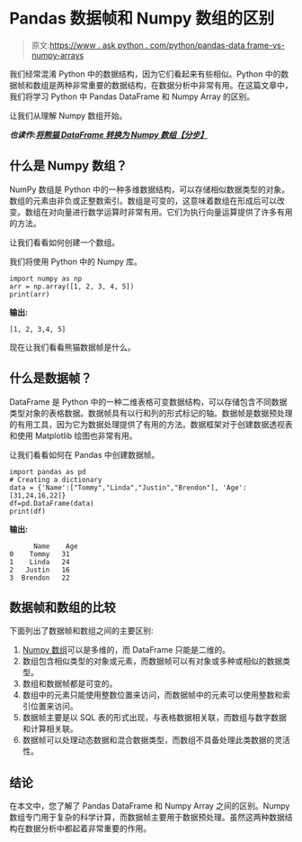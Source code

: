 # Pandas 数据帧和 Numpy 数组的区别

> 原文:[https://www . ask python . com/python/pandas-data frame-vs-numpy-arrays](https://www.askpython.com/python/pandas-dataframe-vs-numpy-arrays)

我们经常混淆 Python 中的数据结构，因为它们看起来有些相似。Python 中的数据帧和数组是两种非常重要的数据结构，在数据分析中非常有用。在这篇文章中，我们将学习 Python 中 Pandas DataFrame 和 Numpy Array 的区别。

让我们从理解 Numpy 数组开始。

***也读作:[将熊猫 DataFrame 转换为 Numpy 数组【分步】](https://www.askpython.com/python-modules/numpy/pandas-dataframe-to-numpy-array)***

## 什么是 Numpy 数组？

NumPy 数组是 Python 中的一种多维数据结构，可以存储相似数据类型的对象。数组的元素由非负或正整数索引。数组是可变的，这意味着数组在形成后可以改变。数组在对向量进行数学运算时非常有用。它们为执行向量运算提供了许多有用的方法。

让我们看看如何创建一个数组。

我们将使用 Python 中的 Numpy 库。

```
import numpy as np
arr = np.array([1, 2, 3, 4, 5])
print(arr)

```

**输出:**

```
[1, 2, 3,4, 5]

```

现在让我们看看熊猫数据帧是什么。

## 什么是数据帧？

DataFrame 是 Python 中的一种二维表格可变数据结构，可以存储包含不同数据类型对象的表格数据。数据帧具有以行和列的形式标记的轴。数据帧是数据预处理的有用工具，因为它为数据处理提供了有用的方法。数据框架对于创建数据透视表和使用 Matplotlib 绘图也非常有用。

让我们看看如何在 Pandas 中创建数据帧。

```
import pandas as pd
# Creating a dictionary
data = {'Name':["Tommy","Linda","Justin","Brendon"], 'Age':[31,24,16,22]}
df=pd.DataFrame(data)
print(df)

```

**输出:**

```
      Name    Age
0    Tommy   31
1    Linda   24
2   Justin   16
3  Brendon   22

```

## 数据帧和数组的比较

下面列出了数据帧和数组之间的主要区别:

1.  [Numpy 数组](https://www.askpython.com/python-modules/numpy/python-numpy-arrays)可以是多维的，而 DataFrame 只能是二维的。
2.  数组包含相似类型的对象或元素，而数据帧可以有对象或多种或相似的数据类型。
3.  数组和数据帧都是可变的。
4.  数组中的元素只能使用整数位置来访问，而数据帧中的元素可以使用整数和索引位置来访问。
5.  数据帧主要是以 SQL 表的形式出现，与表格数据相关联，而数组与数字数据和计算相关联。
6.  数据帧可以处理动态数据和混合数据类型，而数组不具备处理此类数据的灵活性。

## 结论

在本文中，您了解了 Pandas DataFrame 和 Numpy Array 之间的区别。Numpy 数组专门用于复杂的科学计算，而数据帧主要用于数据预处理。虽然这两种数据结构在数据分析中都起着非常重要的作用。